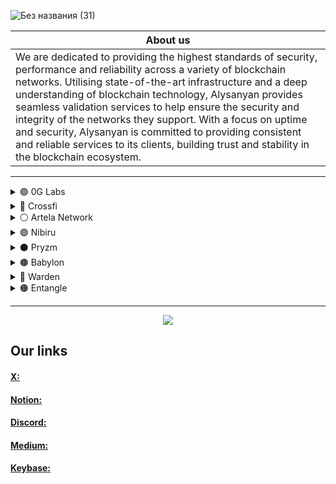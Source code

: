 
![Без названия (31)](https://github.com/user-attachments/assets/c5924ff8-6a24-4453-9b8c-b27fe9a3b683)


| About us |
| ------------- |
| We are dedicated to providing the highest standards of security, performance and reliability across a variety of blockchain networks. Utilising state-of-the-art infrastructure and a deep understanding of blockchain technology, Alysanyan provides seamless validation services to help ensure the security and integrity of the networks they support. With a focus on uptime and security, Alysanyan is committed to providing consistent and reliable services to its clients, building trust and stability in the blockchain ecosystem.  |
---
<details>

<summary>🟣 0G Labs </summary>


### [Explorer](https://testnet.0g.explorers.guru/validator/0gvaloper167ajsws6gs29cuk3e5gestep4x7jwfd9q2zs5p)

[0G-Storage-Node Install Guide](https://www.notion.so/alysanyan/0G-Storage-Node-Install-Guide-81614fb569904741a1a229d88b480b94?pvs=25)

[0G-DA-Node Install Guide](https://www.notion.so/alysanyan/0G-DA-Node-Install-Guide-f48c2cdc56e34aee85db6edf6e054680)


</details>
<details>
<summary>🔵 Crossfi </summary>


### [Explorer](https://testnet.itrocket.net/crossfi/staking/mxvaloper1a7suqelm4gxfsdeprgrpzcwmtt5m3yzjrg4567)

[How to Run a Node for CrossFi](https://www.notion.so/alysanyan/CrossFi-7e1154ae2b2942febe81913e99ccfcdd)


</details>
<details>
<summary>⚪ Artela Network </summary>


### [Explorer](https://explorer.nodestake.org/artela-testnet/staking/artvaloper174x3lfzrv79ajfuqypqpvw7w74j93ycjs2xsc2)

[Guide to Setting Up a Node in Artela Network](https://www.notion.so/alysanyan/Artela-Network-327bf51788474bc4919b16fa10772a94)


</details>
<details>
<summary>🟢 Nibiru </summary>


### [Explorer](https://explorer.nibiru.fi/nibiru-itn-1/staking/nibivaloper1fluql664ufxgvr3wgr7xu9rmn9s5hrqr6hywwy)

[Guide to Running a Validator Node on the Nibiru Network](https://www.notion.so/alysanyan/Nibiru-08296127a3924bd8b5e058934aad7df9)


</details>

<details>

<summary>⚫ Pryzm  </summary>


### [Explorer](https://testnet.chainsco.pe/pryzm/validator/pryzmvaloper12jfdn7x7wa2ydwl4epqn7pfrwx824xa4380lmp)

[Pryzm Node Install Guide](https://www.notion.so/alysanyan/Pryzm-93d7336cafc24433870e22b9392cc402)



</details>

<details>
<summary>🟤 Babylon </summary>


### [Accepted pull request](https://github.com/babylonchain/networks/pull/261)

[Running a node on the Babylon Chain](https://www.notion.so/alysanyan/Babylon-dcf02979896d4687aa34e7e53162fd73)


</details>

<details>
<summary>🔴 Warden </summary>


### [Explorer](https://testnet.warden.explorers.guru/validator/wardenvaloper1zw2j0t4axy0z2xcjn9g3xw43m5u8sz8me0z0eu)

[In process]


</details>
<details>
<summary>🟠 Entangle </summary>


### [Explorer](https://explorer.indonode.net/entangle-testnet/staking/ethmvaloper1p2znapyecyz2z44cmjnwhhsywvcuft3mqy3nuf)

[In process]


</details>

---

<p align="center">
  <img src="https://github.com/user-attachments/assets/31e3b07d-52fa-4852-bed6-726a99757194">
</p>



## Our links
#### [X:](https://x.com/Alysanyan)
#### [Notion:](https://alysanyan.notion.site/Alysanyan-6551c1e3f7ed49958b702427c750132b?pvs=4)
#### [Discord:](https://discord.com/users/961423702333993130)
#### [Medium:](https://medium.com/@Alysanyan)
#### [Keybase:](https://keybase.io/alysanyan)
